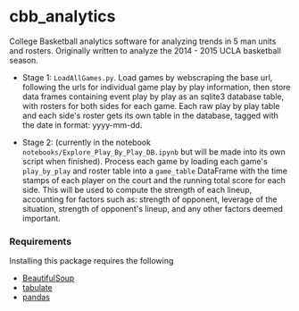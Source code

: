 cbb_analytics
=============

College Basketball analytics software for analyzing trends in 5 man units and rosters. Originally written to analyze the 2014 - 2015 UCLA basketball season.

* Stage 1: ```LoadAllGames.py```. Load games by webscraping the base url, following the urls for individual game play by play information, then store data frames containing event play by play as an sqlite3 database table, with rosters for both sides for each game. Each raw play by play table and each side's roster gets its own table in the database, tagged with the date in format: yyyy-mm-dd.

* Stage 2: (currently in the notebook ```notebooks/Explore_Play_By_Play_DB.ipynb``` but will be made into its own script when finished). Process each game by loading each game's `play_by_play` and roster table into a `game_table` DataFrame with the time stamps of each player on the court and the running total score for each side. This will be used to compute the strength of each lineup, accounting for factors such as: strength of opponent, leverage of the situation, strength of opponent's lineup, and any other factors deemed important.

### Requirements

Installing this package requires the following 

* [BeautifulSoup](http://www.crummy.com/software/BeautifulSoup/)
* [tabulate](https://pypi.python.org/pypi/tabulate)
* [pandas](http://pandas.pydata.org)

